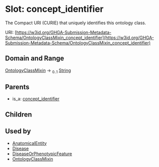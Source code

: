 
# Slot: concept_identifier


The Compact URI (CURIE) that uniquely identifies this ontology class.

URI: [https://w3id.org/GHGA-Submission-Metadata-Schema/OntologyClassMixin_concept_identifier](https://w3id.org/GHGA-Submission-Metadata-Schema/OntologyClassMixin_concept_identifier)


## Domain and Range

[OntologyClassMixin](OntologyClassMixin.md) &#8594;  <sub>0..1</sub> [String](types/String.md)

## Parents

 *  is_a: [concept_identifier](concept_identifier.md)

## Children


## Used by

 * [AnatomicalEntity](AnatomicalEntity.md)
 * [Disease](Disease.md)
 * [DiseaseOrPhenotypicFeature](DiseaseOrPhenotypicFeature.md)
 * [OntologyClassMixin](OntologyClassMixin.md)
